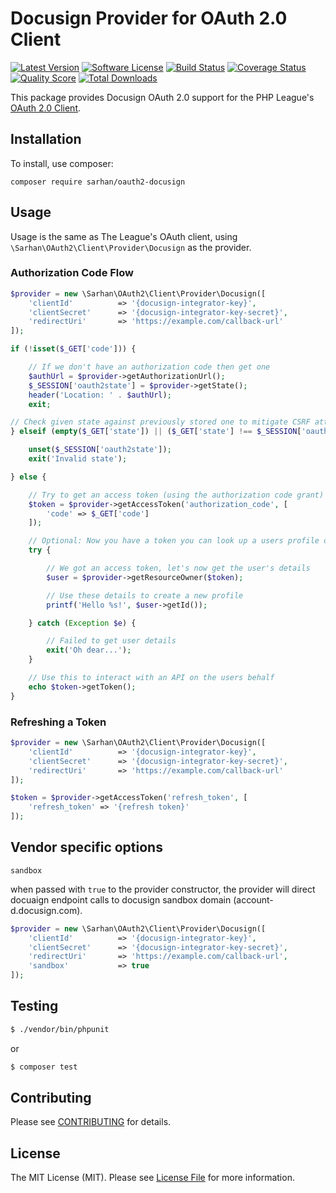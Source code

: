 # Docusign Provider for OAuth 2.0 Client

[![Latest Version](https://img.shields.io/github/release/AlaaSarhan/oauth2-docusign.svg?style=flat-square)](https://github.com/AlaaSarhan/oauth2-docusign/releases)
[![Software License](https://img.shields.io/badge/license-MIT-brightgreen.svg?style=flat-square)](LICENSE.md)
[![Build Status](https://travis-ci.org/AlaaSarhan/oauth2-docusign.svg?branch=master)](https://travis-ci.org/AlaaSarhan/oauth2-docusign)
[![Coverage Status](https://img.shields.io/scrutinizer/coverage/g/AlaaSarhan/oauth2-docusign.svg?style=flat-square)](https://scrutinizer-ci.com/g/AlaaSarhan/oauth2-docusign/code-structure)
[![Quality Score](https://img.shields.io/scrutinizer/g/AlaaSarhan/oauth2-docusign.svg?style=flat-square)](https://scrutinizer-ci.com/g/AlaaSarhan/oauth2-docusign)
[![Total Downloads](https://img.shields.io/packagist/dt/sarhan/oauth2-docusign.svg?style=flat-square)](https://packagist.org/packages/sarhan/oauth2-docusign)

This package provides Docusign OAuth 2.0 support for the PHP League's [OAuth 2.0 Client](https://github.com/thephpleague/oauth2-client).

## Installation

To install, use composer:

```
composer require sarhan/oauth2-docusign
```

## Usage

Usage is the same as The League's OAuth client, using `\Sarhan\OAuth2\Client\Provider\Docusign` as the provider.

### Authorization Code Flow

```php
$provider = new \Sarhan\OAuth2\Client\Provider\Docusign([
    'clientId'          => '{docusign-integrator-key}',
    'clientSecret'      => '{docusign-integrator-key-secret}',
    'redirectUri'       => 'https://example.com/callback-url'
]);

if (!isset($_GET['code'])) {

    // If we don't have an authorization code then get one
    $authUrl = $provider->getAuthorizationUrl();
    $_SESSION['oauth2state'] = $provider->getState();
    header('Location: ' . $authUrl);
    exit;

// Check given state against previously stored one to mitigate CSRF attack
} elseif (empty($_GET['state']) || ($_GET['state'] !== $_SESSION['oauth2state'])) {

    unset($_SESSION['oauth2state']);
    exit('Invalid state');

} else {

    // Try to get an access token (using the authorization code grant)
    $token = $provider->getAccessToken('authorization_code', [
        'code' => $_GET['code']
    ]);

    // Optional: Now you have a token you can look up a users profile data
    try {

        // We got an access token, let's now get the user's details
        $user = $provider->getResourceOwner($token);

        // Use these details to create a new profile
        printf('Hello %s!', $user->getId());

    } catch (Exception $e) {

        // Failed to get user details
        exit('Oh dear...');
    }

    // Use this to interact with an API on the users behalf
    echo $token->getToken();
}
```

### Refreshing a Token

```php
$provider = new \Sarhan\OAuth2\Client\Provider\Docusign([
    'clientId'          => '{docusign-integrator-key}',
    'clientSecret'      => '{docusign-integrator-key-secret}',
    'redirectUri'       => 'https://example.com/callback-url'
]);

$token = $provider->getAccessToken('refresh_token', [
	'refresh_token' => '{refresh token}'
]);
```

## Vendor specific options

`sandbox`

when passed with `true` to the provider constructor, the provider will direct docuaign endpoint calls to docusign sandbox domain (account-d.docusign.com).

```php
$provider = new \Sarhan\OAuth2\Client\Provider\Docusign([
    'clientId'          => '{docusign-integrator-key}',
    'clientSecret'      => '{docusign-integrator-key-secret}',
    'redirectUri'       => 'https://example.com/callback-url',
    'sandbox'           => true
]);
```


## Testing

```bash
$ ./vendor/bin/phpunit
```

or

```bash
$ composer test
```

## Contributing

Please see [CONTRIBUTING](https://github.com/AlaaSarhan/oauth2-docusign/blob/master/CONTRIBUTING.md) for details.


## License

The MIT License (MIT). Please see [License File](https://github.com/AlaaSarhan/oauth2-docusign/blob/master/LICENSE) for more information.
